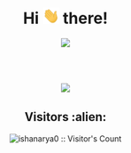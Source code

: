 <h1 align="center">Hi <img src="https://raw.githubusercontent.com/ABSphreak/ABSphreak/master/gifs/Hi.gif" width="30px"> there!</h1>

<p align="center"><img src="https://github-readme-stats.vercel.app/api?username=ishanarya0&show_icons=true&locale=en" /></p>

<br><br>

<p align="center"><img src="https://github-readme-stats.vercel.app/api/top-langs/?username=ishanarya0&layout=compact&theme=kacho_ga)](https://github.com/anuraghazra/github-readme-stats" /></p>

<h2 align="center">Visitors :alien:</h2>
<p align="center"><img src="https://profile-counter.glitch.me/{ishanarya0}/count.svg" alt="ishanarya0 :: Visitor's Count" /></p>

<!--
**ishanarya0/ishanarya0** is a ✨ _special_ ✨ repository because its `README.md` (this file) appears on your GitHub profile.

Here are some ideas to get you started:

- 🔭 I’m currently working on ...
- 🌱 I’m currently learning ...
- 👯 I’m looking to collaborate on ...
- 🤔 I’m looking for help with ...
- 💬 Ask me about ...
- 📫 How to reach me: ...
- 😄 Pronouns: ...
- ⚡ Fun fact: ...
-->
